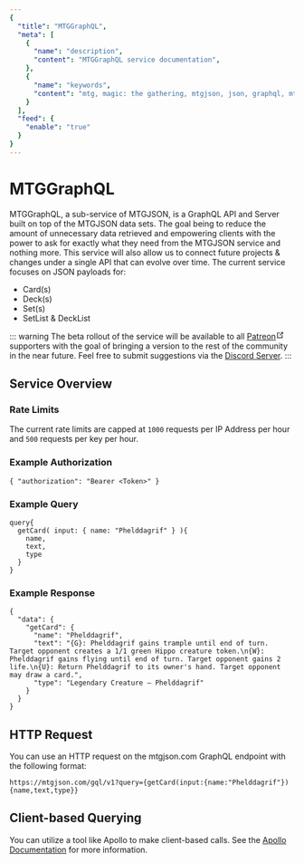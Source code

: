 ```yaml
---
{
  "title": "MTGGraphQL",
  "meta": [
    {
      "name": "description",
      "content": "MTGGraphQL service documentation",
    },
    {
      "name": "keywords",
      "content": "mtg, magic: the gathering, mtgjson, json, graphql, mtggraphql",
    }
  ],
  "feed": {
    "enable": "true"
  }
}
---
```


# MTGGraphQL

MTGGraphQL, a sub-service of MTGJSON, is a GraphQL API and Server built on top of the MTGJSON data sets. The goal being to reduce the amount of unnecessary data retrieved and empowering clients with the power to ask for exactly what they need from the MTGJSON service and nothing more. This service will also allow us to connect future projects & changes under a single API that can evolve over time. The current service focuses on JSON payloads for:
- Card(s)
- Deck(s)
- Set(s)
- SetList &amp; DeckList

::: warning
The beta rollout of the service will be available to all <a href="https://www.patreon.com/MTGJSON" class="link-inline-image patreon" target="_blank" rel="noreferrer noopener">Patreon<svg xmlns="http://www.w3.org/2000/svg" aria-hidden="true" x="0px" y="0px" viewBox="0 0 100 100" width="15" height="15" class="icon outbound"><path fill="currentColor" d="M18.8,85.1h56l0,0c2.2,0,4-1.8,4-4v-32h-8v28h-48v-48h28v-8h-32l0,0c-2.2,0-4,1.8-4,4v56C14.8,83.3,16.6,85.1,18.8,85.1z"></path> <polygon fill="currentColor" points="45.7,48.7 51.3,54.3 77.2,28.5 77.2,37.2 85.2,37.2 85.2,14.9 62.8,14.9 62.8,22.9 71.5,22.9"></polygon></svg></a> supporters with the goal of bringing a version to the rest of the community in the near future. Feel free to submit suggestions via the [Discord Server](https://mtgjson.com/discord).
:::

## Service Overview

### Rate Limits

The current rate limits are capped at `1000` requests per IP Address per hour and `500` requests per key per hour.

### Example Authorization

```
{ "authorization": "Bearer <Token>" }
```

### Example Query

```
query{
  getCard( input: { name: "Phelddagrif" } ){
    name,
    text,
    type
  }
}
```

### Example Response

```
{
  "data": {
    "getCard": {
      "name": "Phelddagrif",
      "text": "{G}: Phelddagrif gains trample until end of turn. Target opponent creates a 1/1 green Hippo creature token.\n{W}: Phelddagrif gains flying until end of turn. Target opponent gains 2 life.\n{U}: Return Phelddagrif to its owner's hand. Target opponent may draw a card.",
      "type": "Legendary Creature — Phelddagrif"
    }
  }
}
```

## HTTP Request

You can use an HTTP request on the mtgjson.com GraphQL endpoint with the following format:

```
https://mtgjson.com/gql/v1?query={getCard(input:{name:"Phelddagrif"}){name,text,type}}
```

## Client-based Querying

You can utilize a tool like Apollo to make client-based calls. See the [Apollo Documentation](https://www.apollographql.com/docs/react/data/queries/) for more information.
